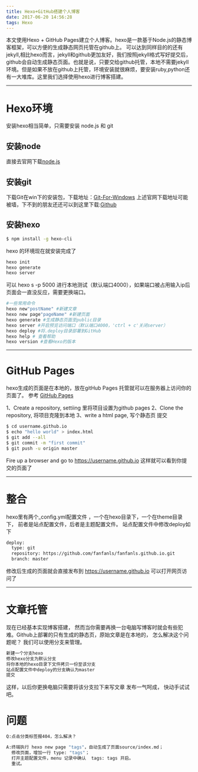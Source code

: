 ```yaml
---
title: Hexo+GitHub搭建个人博客
date: 2017-06-20 14:56:28
tags: Hexo
---
```

本文使用Hexo + GitHub Pages建立个人博客。hexo是一款基于Node.js的静态博客框架，可以方便的生成静态网页托管在github上。
可以达到同样目的的还有jekyll,相比hexo而言，jekyll和github更加友好，我们按照jekyll格式写好提交后，github会自动生成静态页面。也就是说，只要交给github托管，本地不需要jekyll环境。但是如果不放在github上托管，环境安装就很麻烦，要安装ruby,python还有一大堆库。这里我们选择使用hexo进行博客搭建。

---
# Hexo环境
安装hexo相当简单，只需要安装 node.js 和 git


## 安装node
直接去官网下载[node.js](https://nodejs.org/en/)


## 安装git

下载Git在win下的安装包，下载地址：[Git-For-Windows](https://git-for-windows.github.io/)
上述官网下载地址可能被墙，下不到的朋友还还可以到这里下载:[Github](https://github.com/waylau/git-for-win)

## 安装hexo
``` bash
$ npm install -g hexo-cli
```

hexo 的环境现在就安装完成了
``` bash
hexo init  
hexo generate
hexo server 
```
可以 hexo s -p 5000 进行本地测试（默认端口4000），如果端口被占用输入ip后页面会一直没反应，需要更换端口。



``` bash
#一些常用命令
hexo new"postName" #新建文章
hexo new page"pageName" #新建页面
hexo generate #生成静态页面至public目录
hexo server #开启预览访问端口（默认端口4000，'ctrl + c'关闭server）
hexo deploy #将.deploy目录部署到GitHub
hexo help # 查看帮助
hexo version #查看Hexo的版本
```
---
# GitHub Pages
hexo生成的页面是在本地的，放在gitHub Pages 托管就可以在服务器上访问你的页面了。
参考 [GitHub Pages](https://pages.github.com/)


1、Create a repository,  settiing 里将项目设置为github pages
2、Clone the repository, 将项目克隆到本地
3、write a html page, 写个静态页 提交

``` bash
$ cd username.github.io
$ echo "hello world" > index.html
$ git add --all
$ git commit -m "first commit"
$ git push -u origin master
```

Fire up a browser and go to https://username.github.io
这样就可以看到你提交的页面了

---
# 整合
hexo里有两个_config.yml配置文件  ，一个在hexo目录下，一个在theme目录下， 前者是站点配置文件，后者是主题配置文件。
站点配置文件中修改deploy如下
``` bash
deploy:
  type: git
  repository: https://github.com/fanfanls/fanfanls.github.io.git
  branch: master     
```

修改后生成的页面就会直接发布到 https://username.github.io 
可以打开网页访问了

---
# 文章托管
现在已经基本实现博客搭建， 然而当你需要再换一台电脑写博客时就会有些犯难。Github上部署的只有生成的静态页，原始文章是在本地的， 怎么解决这个问题呢？ 我们可以使用分支来管理。 
``` bash
新建一个分支hexo
修改hexo分支为默认分支 
将你本地的hexo目录下文件拷贝一份至该分支
站点配置文件中deploy的分支确认为master
提交
```
这样，以后你更换电脑只需要将该分支拉下来写文章 发布一气呵成， 快动手试试吧。



# 问题
``` bash
Q:点击分类标签报404，怎么解决？
```
``` bash
A:终端执行 hexo new page "tags"，自动生成了页面source/index.md；
  修改页面，增加一行 type: "tags"；
  打开主题配置文件，menu 记录中确认  tags: tags 开启。
  重试。
  


```










